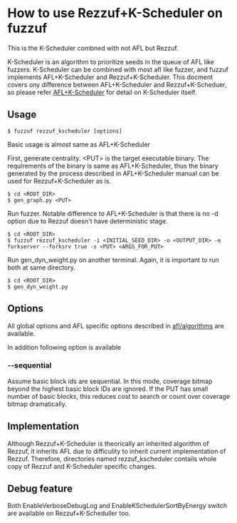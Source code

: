 # How to use Rezzuf+K-Scheduler on fuzzuf

This is the K-Scheduler combned with not AFL but Rezzuf.

K-Scheduler is an algorithm to prioritize seeds in the queue of AFL like fuzzers. K-Scheduler can be combined with most afl like fuzzer, and fuzzuf implements AFL+K-Scheduler and Rezzuf+K-Scheduler. This docment covers ony difference between AFL+K-Scheduler and Rezzuf+K-Scheduer, so please refer [AFL+K-Scheduler](/docs/algorithms/afl_kscheduler/manual.md) for detail on K-Scheduler itself.

## Usage

```
$ fuzzuf rezzuf_kscheduler [options]
```

Basic usage is almost same as AFL+K-Scheduler

First, generate centrality.
\<PUT\> is the target executable binary. The requirements of the binary is same as AFL+K-Scheduler, thus the binary generated by the process described in AFL+K-Scheduler manual can be used for Rezzuf+K-Scheduler as is.

```
$ cd <ROOT_DIR>
$ gen_graph.py <PUT>
```

Run fuzzer. Notable difference to AFL+K-Scheduler is that there is no -d option due to Rezzuf doesn't have deterministic stage.

```
$ cd <ROOT_DIR>
$ fuzzuf rezzuf_kscheduler -i <INITIAL_SEED_DIR> -o <OUTPUT_DIR> -e forkserver --forksrv true -s <PUT> <ARGS_FOR_PUT>
```

Run gen\_dyn\_weight.py on another terminal.
Again, it is important to run both at same directory.

```
$ cd <ROOT_DIR>
$ gen_dyn_weight.py
```

## Options

All global options and AFL specific options described in [afl/algorithms](/docs/algorithms/afl/algorithm_en.md) are available.

In addition following option is available

### --sequential

Assume basic block ids are sequential.
In this mode, coverage bitmap beyond the highest basic block IDs are ignored.
If the PUT has small number of basic blocks, this reduces cost to search or count over coverage bitmap dramatically.

## Implementation

Although Rezzuf+K-Scheduler is theorically an inherited algorithm of Rezzuf, it inherits AFL due to difficulity to inherit current implementation of Rezzuf. Therefore, directories named rezzuf\_kscheduler contails whole copy of Rezzuf and K-Scheduler specific changes.

## Debug feature

Both EnableVerboseDebugLog and EnableKSchedulerSortByEnergy switch are available on Rezzuf+K-Scheduller too.

